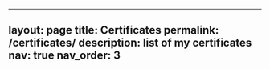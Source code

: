 

---
layout: page
title: Certificates
permalink: /certificates/
description: list of my certificates
nav: true
nav_order: 3
---
